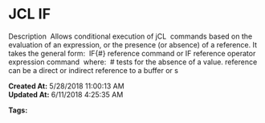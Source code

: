 # JCL IF

Description  Allows conditional execution of jCL  commands based on the evaluation of an expression, or the presence (or absence) of a reference. It takes the general form:  IF{#} reference command or IF reference operator expression command  where:  # tests for the absence of a value. reference can be a direct or indirect reference to a buffer or s  

**Created At:** 5/28/2018 11:00:13 AM  
**Updated At:** 6/11/2018 4:25:35 AM  

**Tags:**
<badge text='jcl' vertical='middle' />
